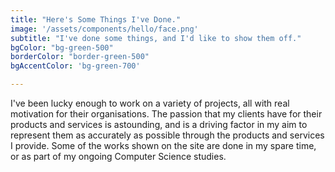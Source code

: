 ```yaml
---
title: "Here's Some Things I've Done."
image: '/assets/components/hello/face.png'
subtitle: "I've done some things, and I'd like to show them off."
bgColor: "bg-green-500"
borderColor: "border-green-500"
bgAccentColor: 'bg-green-700'

---
```


I've been lucky enough to work on a variety of projects, all with real motivation for their organisations. The passion that my clients have for their products and services is astounding, and is a driving factor in my aim to represent them as accurately as possible through the products and services I provide. Some of the works shown on the site are done in my spare time, or as part of my ongoing Computer Science studies.

